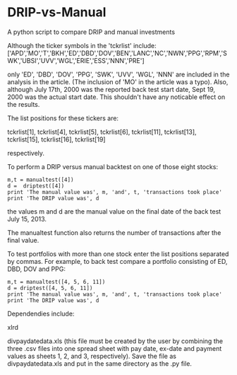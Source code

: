 DRIP-vs-Manual
==============

A python script to compare DRIP and manual investments

Although the ticker symbols in the 'tckrlist' include:
['APD','MO','T','BKH','ED','DBD','DOV','BEN','LANC','NC','NWN','PPG','RPM','SWK','UBSI','UVV','WGL','ERIE','ESS','NNN','PRE']

only 'ED', 'DBD', 'DOV', 'PPG', 'SWK', 'UVV', 'WGL', 'NNN' are included in the analysis in the article. (The inclusion of 'MO'
in the article was a typo). Also, although July 17th, 2000 was the reported back test start date, Sept 19, 2000 was the actual
start date. This shouldn't have any noticable effect on the results.

The list positions for these tickers are:

tckrlist[1], tckrlist[4], tckrlist[5], tckrlist[6], tckrlist[11], tckrlist[13], tckrlist[15], tckrlist[16], tckrlist[19]

respectively. 

To perform a DRIP versus manual backtest on one of those eight stocks:

    m,t = manualtest([4])
    d =  driptest([4])
    print 'The manual value was', m, 'and', t, 'transactions took place'
    print 'The DRIP value was', d

the values m and d are the manual value on the final date of the back test July 15, 2013. 

The manualtest function also returns the number of transactions after the final value.

To test portfolios with more than one stock enter the list positions separated by commas. For example, to back test compare
a portfolio consisting of ED, DBD, DOV and PPG:

    m,t = manualtest([4, 5, 6, 11])
    d = driptest([4, 5, 6, 11])
    print 'The manual value was', m, 'and', t, 'transactions took place'
    print 'The DRIP value was', d

Dependendies include:

xlrd

divpaydatedata.xls (this file must be created by the user by combining the three .csv files into one spread sheet with
pay date, ex-date and payment values as sheets 1, 2, and 3, respectively). Save the file as divpaydatedata.xls and put in the same
directory as the .py file.
